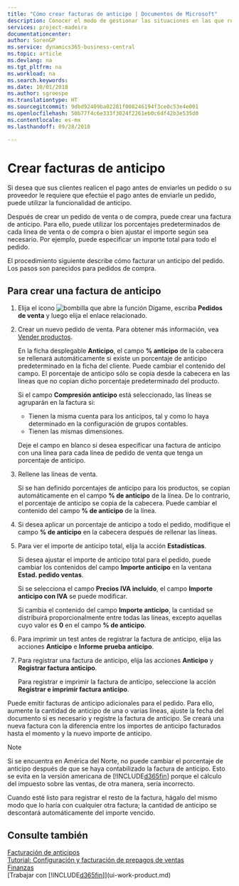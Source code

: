 ```yaml
---
title: "Cómo crear facturas de anticipo | Documentos de Microsoft"
description: Conocer el modo de gestionar las situaciones en las que requiere anticipo, o lo requiere el proveedor.
services: project-madeira
documentationcenter: 
author: SorenGP
ms.service: dynamics365-business-central
ms.topic: article
ms.devlang: na
ms.tgt_pltfrm: na
ms.workload: na
ms.search.keywords: 
ms.date: 10/01/2018
ms.author: sgroespe
ms.translationtype: HT
ms.sourcegitcommit: 9dbd92409ba02281f008246194f3ce0c53e4e001
ms.openlocfilehash: 50b77f4c6e333f3024f2261eb0c6df42b3e535d0
ms.contentlocale: es-mx
ms.lasthandoff: 09/28/2018

---
```

# <a name="create-prepayment-invoices"></a>Crear facturas de anticipo
Si desea que sus clientes realicen el pago antes de enviarles un pedido o su proveedor le requiere que efectúe el pago antes de enviarle un pedido, puede utilizar la funcionalidad de anticipo.  

Después de crear un pedido de venta o de compra, puede crear una factura de anticipo. Para ello, puede utilizar los porcentajes predeterminados de cada línea de venta o de compra o bien ajustar el importe según sea necesario. Por ejemplo, puede especificar un importe total para todo el pedido.  

El procedimiento siguiente describe cómo facturar un anticipo del pedido. Los pasos son parecidos para pedidos de compra.  

## <a name="to-create-a-prepayment-invoice"></a>Para crear una factura de anticipo  
1. Elija el icono ![bombilla que abre la función Dígame](media/ui-search/search_small.png "Dígame que desea hacer"), escriba **Pedidos de venta** y luego elija el enlace relacionado.  
2. Crear un nuevo pedido de venta. Para obtener más información, vea [Vender productos](sales-how-sell-products.md).  

    En la ficha desplegable **Anticipo**, el campo **% anticipo** de la cabecera se rellenará automáticamente si existe un porcentaje de anticipo predeterminado en la ficha del cliente. Puede cambiar el contenido del campo. El porcentaje de anticipo sólo se copia desde la cabecera en las líneas que no copian dicho porcentaje predeterminado del producto.  

    Si el campo **Compresión anticipo** está seleccionado, las líneas se agruparán en la factura si:  
    - Tienen la misma cuenta para los anticipos, tal y como lo haya determinado en la configuración de grupos contables.  
    - Tienen las mismas dimensiones.  

    Deje el campo en blanco si desea especificar una factura de anticipo con una línea para cada línea de pedido de venta que tenga un porcentaje de anticipo.  

3. Rellene las líneas de venta.  

    Si se han definido porcentajes de anticipo para los productos, se copian automáticamente en el campo **% de anticipo** de la línea. De lo contrario, el porcentaje de anticipo se copia de la cabecera. Puede cambiar el contenido del campo **% de anticipo** de la línea.  
4. Si desea aplicar un porcentaje de anticipo a todo el pedido, modifique el campo **% de anticipo** en la cabecera después de rellenar las líneas.  
5. Para ver el importe de anticipo total, elija la acción **Estadísticas**.

    Si desea ajustar el importe de anticipo total para el pedido, puede cambiar los contenidos del campo **Importe anticipo** en la ventana **Estad. pedido ventas**.  

    Si se selecciona el campo **Precios IVA incluido**, el campo **Importe anticipo con IVA** se puede modificar.  

    Si cambia el contenido del campo **Importe anticipo**, la cantidad se distribuirá proporcionalmente entre todas las líneas, excepto aquellas cuyo valor es **0** en el campo **% de anticipo**.  
6. Para imprimir un test antes de registrar la factura de anticipo, elija las acciones **Anticipo** e **Informe prueba anticipo**.  
7. Para registrar una factura de anticipo, elija las acciones **Anticipo** y **Registrar factura anticipo**.  

    Para registrar e imprimir la factura de anticipo, seleccione la acción **Registrar e imprimir factura anticipo**.  

Puede emitir facturas de anticipo adicionales para el pedido. Para ello, aumente la cantidad de anticipo de una o varias líneas, ajuste la fecha del documento si es necesario y registre la factura de anticipo. Se creará una nueva factura con la diferencia entre los importes de anticipo facturados hasta el momento y la nuevo importe de anticipo.  

> [!NOTE]  
>  Si se encuentra en América del Norte, no puede cambiar el porcentaje de anticipo después de que se haya contabilizado la factura de anticipo. Esto se evita en la versión americana de [!INCLUDE[d365fin](includes/d365fin_md.md)] porque el cálculo del impuesto sobre las ventas, de otra manera, sería incorrecto.  

 Cuando esté listo para registrar el resto de la factura, hágalo del mismo modo que lo haría con cualquier otra factura; la cantidad de anticipo se descontará automáticamente del importe vencido.  

## <a name="see-also"></a>Consulte también  
[Facturación de anticipos](finance-invoice-prepayments.md)  
[Tutorial: Configuración y facturación de prepagos de ventas](walkthrough-setting-up-and-invoicing-sales-prepayments.md)  
[Finanzas](finance.md)  
[Trabajar con [!INCLUDE[d365fin](includes/d365fin_md.md)]](ui-work-product.md)

